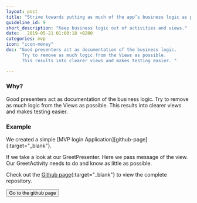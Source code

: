 ```yaml
---
layout: post
title: "Strive towards putting as much of the app’s business logic as possible in Presenters."
guideline_id: 9
short_description: "Keep business logic out of activities and views."
date:   2019-05-21 01:00:18 +0200
categories: mvp
icon: "icon-money"
doc: "Good presenters act as documentation of the business logic. 
      Try to remove as much logic from the Views as possible. 
      This results into clearer views and makes testing easier. "

---
```

<h3>Why?</h3>
Good presenters act as documentation of the business logic. 
Try to remove as much logic from the Views as possible. 
This results into clearer views and makes testing easier.  

<h3>Example</h3>
We created a simple [MVP login Application][github-page]{:target="_blank"}.

If we take a look at our GreetPresenter. 
Here we pass message of the view. 
Our GreetActivity needs to do and know as little as possible. 

<script src="https://gist.github.com/Geertdepont/7e57da2825201c7246ad8599e9fb9abd.js"></script>

Check out the [Github page][github-page]{:target="_blank"} to view the complete repository.

<a href="https://github.com/Geertdepont/bachelor_thesis/tree/master/MVPLogin" target="_blank"><button type="button" class="btn btn-primary btn-icon-right">Go to the github page</button></a>

[github-page]: https://github.com/Geertdepont/bachelor_thesis/tree/master/MVPLogin

